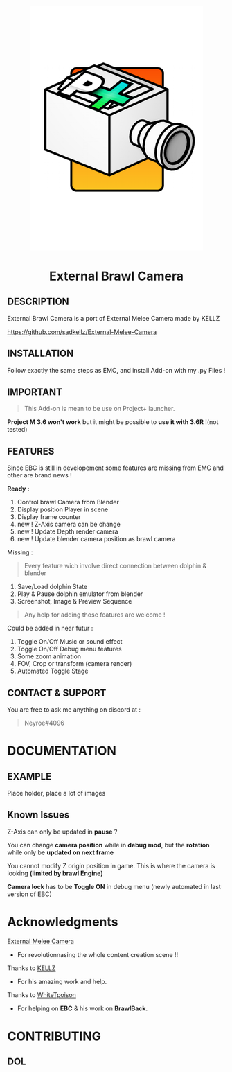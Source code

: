 <br />
<div align="center">
  <a href="https://github.com/Neyroe/External-Brawl-Camera/">
    <img src="imgs/EBC_logo_WIP.png"  width="400">
  </a>

<h1 align="center">External Brawl Camera</h1>
</div>

## DESCRIPTION
External Brawl Camera is a port of External Melee Camera made by KELLZ

https://github.com/sadkellz/External-Melee-Camera
## INSTALLATION
Follow exactly the same steps as EMC, and install Add-on with my .py Files !
## IMPORTANT
>This Add-on is mean to be use on Project+ launcher.

**Project M 3.6 won't work** but it might be possible to **use it with 3.6R** !(not tested) 
## FEATURES
Since EBC is still in developement some features are missing from EMC and other are brand news !

**Ready :**
1. Control brawl Camera from Blender
2. Display position Player in scene
3. Display frame counter
4. new ! Z-Axis camera can be change
5. new ! Update Depth render camera
6. new ! Update blender camera position as brawl camera

Missing :

>Every feature wich involve direct connection between dolphin & blender
1. Save/Load dolphin State
2. Play & Pause dolphin emulator from blender
3. Screenshot, Image & Preview Sequence
> Any help for adding those features are welcome !

Could be added in near futur :
1.  Toggle On/Off Music or sound effect 
2.  Toggle On/Off Debug menu features
3.  Some zoom animation 
4.  FOV, Crop or transform (camera render)
5.  Automated Toggle Stage

## CONTACT & SUPPORT
You are free to ask me anything on discord at :
>Neyroe#4096

# DOCUMENTATION
## EXAMPLE
Place holder, place a lot of images
## Known Issues
Z-Axis can only be updated in **pause** ?

You can change **camera position** while in **debug mod**, but the **rotation** while only be **updated on next frame**

You cannot modify Z origin position in game. This is where the camera is looking **(limited by brawl Engine)**

**Camera lock** has to be **Toggle ON** in debug menu (newly automated in last version of EBC)

# Acknowledgments
[External Melee Camera](https://github.com/sadkellz/External-Melee-Camera)
- For revolutionnasing the whole content creation scene !!  

Thanks to [KELLZ](https://github.com/sadkellz) 
- For his amazing work and help.

Thanks to [WhiteTpoison](https://github.com/JaredWhiteOne) 
- For helping on **EBC** & his work on **BrawlBack**.

# CONTRIBUTING
## DOL

